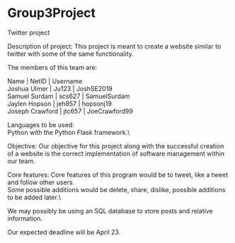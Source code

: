 # Group3Project
Twitter project

Description of project:
This project is meant to create a website similar to twitter with some of the same functionality.

The members of this team are:

Name            |  NetID  |  Username  \
Joshua Ulmer    | Ju123   | JoshSE2019\
Samuel Surdam   | scs627  | SamuelSurdam\
Jaylen Hopson   | jeh857  | hopsonj19\
Joseph Crawford | jtc657  | JoeCrawford99 

Languages to be used:\
Python with the Python Flask framework.\

Objective: 
Our objective for this project along with the successful creation of a website is the correct implementation of software management within our team.

Core features:
Core features of this program would be to tweet, like a tweet and follow other users.\
Some possible additions would be delete, share, dislike, possible additions to be added later.\

We may possibly be using an SQL database to store posts and relative information.

Our expected deadline will be April 23.
